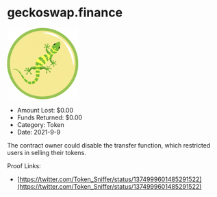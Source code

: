 # geckoswap.finance
![geckoswap.finance](/rektimages/geckoswap.finance.png)
- Amount Lost: $0.00
- Funds Returned: $0.00
- Category: Token
- Date: 2021-9-9

The contract owner could disable the transfer function, which restricted users in selling their tokens.


Proof Links:
- [https://twitter.com/Token_Sniffer/status/1374999601485291522](https://twitter.com/Token_Sniffer/status/1374999601485291522)


